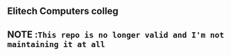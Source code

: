 ## Elitech Computers colleg

##  NOTE :`This repo is no longer valid and I'm not maintaining it at all` 

